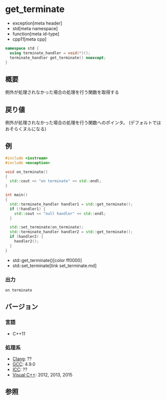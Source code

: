 # get_terminate
* exception[meta header]
* std[meta namespace]
* function[meta id-type]
* cpp11[meta cpp]

```cpp
namespace std {
  using terminate_handler = void(*)();
  terminate_handler get_terminate() noexcept;
}
```

## 概要
例外が処理されなかった場合の処理を行う関数を取得する


## 戻り値
例外が処理されなかった場合の処理を行う関数へのポインタ。
(デフォルトではおそらくヌルになる)


## 例
```cpp example
#include <iostream>
#include <exception>

void on_terminate()
{
  std::cout << "on terminate" << std::endl;
}

int main()
{
  std::terminate_handler handler1 = std::get_terminate();
  if (!handler1) {
    std::cout << "null handler" << std::endl;
  }

  std::set_terminate(on_terminate);
  std::terminate_handler handler2 = std::get_terminate();
  if (handler2) {
    handler2();
  }
}
```
* std::get_terminate()[color ff0000]
* std::set_terminate[link set_terminate.md]

### 出力
```
on terminate
```

## バージョン
### 言語
- C++11

### 処理系
- [Clang](/implementation.md#clang): ??
- [GCC](/implementation.md#gcc): 4.9.0
- [ICC](/implementation.md#icc): ??
- [Visual C++](/implementation.md#visual_cpp): 2012, 2013, 2015


## 参照


